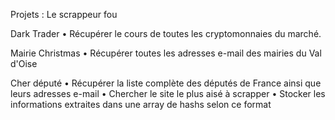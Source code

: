 ﻿Projets : Le scrappeur fou




Dark Trader
    • Récupérer le cours de toutes les cryptomonnaies du marché.


Mairie Christmas
    • Récupérer toutes les adresses e-mail des mairies du Val d'Oise


Cher député
    • Récupérer la liste complète des députés de France ainsi que leurs adresses e-mail
    • Chercher le site le plus aisé à scrapper
    • Stocker les informations extraites dans une array de hashs selon ce format 



